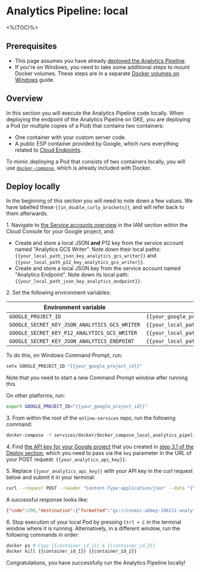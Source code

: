 # Analytics Pipeline: local
<%(TOC)%>

## Prerequisites

* This page assumes you have already [deployed the Analytics Pipeline]({{urlRoot}}/content/services-packages/analytics-pipeline/deploy).
* If you're on Windows, you need to take some additional steps to mount Docker volumes. These steps are in a separate [Docker volumes on Windows]({{urlRoot}}/content/workflows/docker-windows-volumes.md) guide.

## Overview

In this section you will execute the Analytics Pipeline code locally. When deploying the endpoint of the Analytics Pipeline on GKE, you are deploying a Pod (or multiple copies of a Pod) that contains two containers:

- One container with your custom server code.
- A public ESP container provided by Google, which runs everything related to [Cloud Endpoints](https://cloud.google.com/endpoints/).

To mimic deploying a Pod that consists of two containers locally, you will use [`docker-compose`](https://docs.docker.com/compose/), which is already included with Docker.

## Deploy locally

In the beginning of this section you will need to note down a few values. We have labelled these `{{in_double_curly_brackets}}`, and will refer back to them afterwards.

1\. Navigate to [the Service accounts overview](https://console.cloud.google.com/iam-admin/serviceaccounts) in the IAM section within the Cloud Console for your Google project, and:

* Create and store a local JSON **and** P12 key from the service account named "Analytics GCS Writer". Note down their local paths: `{{your_local_path_json_key_analytics_gcs_writer}}` and `{{your_local_path_p12_key_analytics_gcs_writer}}`.
* Create and store a local JSON key from the service account named "Analytics Endpoint". Note down its local path: `{{your_local_path_json_key_analytics_endpoint}}`.

2\. Set the following environment variables:

| Environment variable | Value |
|----------------------|-------|
| `GOOGLE_PROJECT_ID` | `{{your_google_project_id}}` |
| `GOOGLE_SECRET_KEY_JSON_ANALYTICS_GCS_WRITER` | `{{your_local_path_json_key_analytics_gcs_writer}}` |
| `GOOGLE_SECRET_KEY_P12_ANALYTICS_GCS_WRITER` | `{{your_local_path_p12_key_analytics_gcs_writer}}` |
| `GOOGLE_SECRET_KEY_JSON_ANALYTICS_ENDPOINT` | `{{your_local_path_json_key_analytics_endpoint}}` |

To do this, on Windows Command Prompt, run:

```bat
setx GOOGLE_PROJECT_ID "{{your_google_project_id}}"
```

Note that you need to start a new Command Prompt window after running this.

On other platforms, run:

```sh
export GOOGLE_PROJECT_ID="{{your_google_project_id}}"
```

3\. From within the root of the `online-services` repo, run the following command:

```sh
docker-compose -f services/docker/docker_compose_local_analytics_pipeline.yml up
```

4\. Find [the API key for your Google project](https://console.cloud.google.com/apis/credentials) that you created in [step 3.1 of the Deploy section]({{urlRoot}}/content/services-packages/analytics-pipeline/deploy#3-1-store-your-secret), which you need to pass via the `key` parameter in the URL of your POST request: `{{your_analytics_api_key}}`.

5\. Replace `{{your_analytics_api_key}}` with your API key in the curl request below and submit it in your terminal:

```sh
curl --request POST --header "Content-Type:application/json" --data "{\"eventSource\":\"client\",\"eventClass\":\"docs\",\"eventType\":\"endpoint_docker_compose\",\"eventTimestamp\":1562599755,\"eventIndex\":6,\"sessionId\":\"f58179a375290599dde17f7c6d546d78\",\"versionId\":\"0.2.0\",\"eventEnvironment\":\"testing\",\"eventAttributes\":{\"playerId\": 12345678}}" "http://0.0.0.0:8080/v1/event?key={{your_analytics_api_key}}&analytics_environment=testing&event_category=cold&session_id=f58179a375290599dde17f7c6d546d78"
```

A successful response looks like:

```json
{"code":200,"destination":{"formatted":"gs://cosmic-abbey-186211-analytics/data_type=json/analytics_environment=testing/event_category=cold/event_ds=2019-11-05/event_time=16-24/f58179a375290599dde17f7c6d546d78/2019-11-05T17:19:25Z-RL0EBT.jsonl"}}
```

6\. Stop execution of your local Pod by pressing `Ctrl + C` in the terminal window where it is running. Alternatively, in a different window, run the following commands in order:

```sh
docker ps # Copy {{container_id_1}} & {{container_id_2}}
docker kill {{container_id_1}} {{container_id_2}}
```

Congratulations, you have successfully run the Analytics Pipeline locally!
